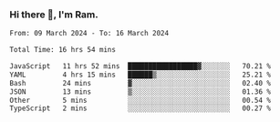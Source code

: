 ### Hi there 👋, I'm Ram.

<!--START_SECTION:waka-->

```txt
From: 09 March 2024 - To: 16 March 2024

Total Time: 16 hrs 54 mins

JavaScript   11 hrs 52 mins  █████████████████▓░░░░░░░   70.21 %
YAML         4 hrs 15 mins   ██████▒░░░░░░░░░░░░░░░░░░   25.21 %
Bash         24 mins         ▓░░░░░░░░░░░░░░░░░░░░░░░░   02.40 %
JSON         13 mins         ▒░░░░░░░░░░░░░░░░░░░░░░░░   01.36 %
Other        5 mins          ░░░░░░░░░░░░░░░░░░░░░░░░░   00.54 %
TypeScript   2 mins          ░░░░░░░░░░░░░░░░░░░░░░░░░   00.27 %
```

<!--END_SECTION:waka-->
